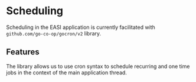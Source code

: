 # Scheduling

Scheduling in the EASI application is currently facilitated with `github.com/go-co-op/gocron/v2` library.

## Features

The library allows us to use cron syntax to schedule recurring and one time jobs in the context of the main application thread.
